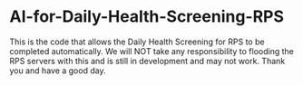 # AI-for-Daily-Health-Screening-RPS
This is the code that allows the Daily Health Screening for RPS to be completed automatically. We will NOT take any responsibility to flooding the RPS servers with this and is still in development and may not work. Thank you and have a good day.
